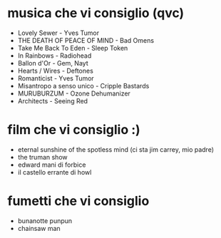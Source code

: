 # musica che vi consiglio (qvc)
* Lovely Sewer - Yves Tumor
* THE DEATH OF PEACE OF MIND - Bad Omens
* Take Me Back To Eden - Sleep Token
* In Rainbows - Radiohead
* Ballon d'Or - Gem, Nayt
* Hearts / Wires - Deftones
* Romanticist - Yves Tumor
* Misantropo a senso unico - Cripple Bastards
* MURUBURZUM - Ozone Dehumanizer
* Architects - Seeing Red

# film che vi consiglio :)
* eternal sunshine of the spotless mind (ci sta jim carrey, mio padre)
* the truman show
* edward mani di forbice
* il castello errante di howl


# fumetti che vi consiglio
* bunanotte punpun
* chainsaw man